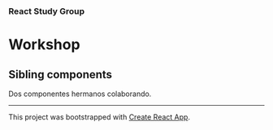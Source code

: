 ### React Study Group

# Workshop

## Sibling components

Dos componentes hermanos colaborando.

---

This project was bootstrapped with [Create React App](https://github.com/facebookincubator/create-react-app).